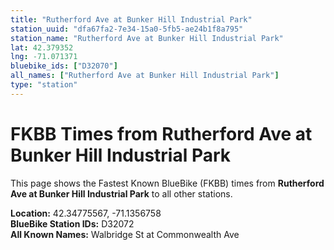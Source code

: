 ```yaml
---
title: "Rutherford Ave at Bunker Hill Industrial Park"
station_uuid: "dfa67fa2-7e34-15a0-5fb5-ae24b1f8a795"
station_name: "Rutherford Ave at Bunker Hill Industrial Park"
lat: 42.379352
lng: -71.071371
bluebike_ids: ["D32070"]
all_names: ["Rutherford Ave at Bunker Hill Industrial Park"]
type: "station"
---
```


# FKBB Times from Rutherford Ave at Bunker Hill Industrial Park

This page shows the Fastest Known BlueBike (FKBB) times from **Rutherford Ave at Bunker Hill Industrial Park** to all other stations.

**Location:** 42.34775567, -71.1356758  
**BlueBike Station IDs:** D32072  
**All Known Names:** Walbridge St at Commonwealth Ave

